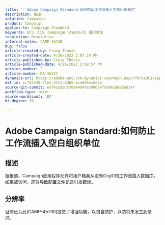 ```yaml
---
title: '''Adobe Campaign Standard:如何防止工作流插入空白组织单位'
description: 描述
solution: Campaign
product: Campaign
applies-to: Campaign Standard
keywords: KCS、ACS、Campaign Standard、组织单位
resolution: Resolution
internal-notes: CAMP-45730
bug: false
article-created-by: Craig Thonis
article-created-date: 4/26/2022 2:07:29 PM
article-published-by: Craig Thonis
article-published-date: 4/26/2022 2:09:57 PM
version-number: 2
article-number: KA-16327
dynamics-url: https://adobe-ent.crm.dynamics.com/main.aspx?forceUCI=1&pagetype=entityrecord&etn=knowledgearticle&id=42330533-6ac5-ec11-a7b6-0022480a138b
exl-id: cc743e30-71ed-47c1-8db5-4c4e99ac0a7a
source-git-commit: e8f4ca2dd578944d4fe399074fab461de88ad247
workflow-type: tm+mt
source-wordcount: '87'
ht-degree: 3%

---
```


# Adobe Campaign Standard:如何防止工作流插入空白组织单位

## 描述


据报道，Campaign应用程序允许将用户档案从没有OrgID的工作流插入数据库。  如果被访问，这将导致配置文件记录引发错误。


## 分辨率


目前已为此(CAMP-45730)提交了增强功能，以包含防护，以防将来发生此情况。
